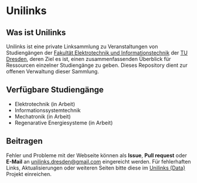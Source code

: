 # Unilinks

## Was ist Unilinks

Unilinks ist eine private Linksammlung zu Veranstaltungen von Studiengängen der [Fakultät Elektrotechnik und Informationstechnik](https://tu-dresden.de/ing/elektrotechnik) der [TU Dresden](https://tu-dresden.de/), deren Ziel es ist, einen zusammenfassenden Überblick für Ressourcen einzelner Studiengänge zu geben. Dieses Repository dient zur offenen Verwaltung dieser Sammlung.


## Verfügbare Studiengänge

* Elektrotechnik 						(in Arbeit)
* Informationssystemtechnik
* Mechatronik 							(in Arbeit)
* Regenarative Energiesysteme 			(in Arbeit)

## Beitragen

Fehler und Probleme mit der Webseite können als **Issue**, **Pull request** oder **E-Mail** an unilinks.dresden@gmail.com eingereicht werden. Für fehlerhaften Links, Aktualisierungen oder weiteren Seiten bitte diese im  [Unilinks (Data)](https://github.com/unilinks/data) Projekt einreichen.
